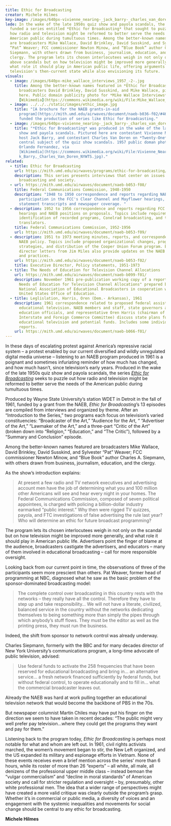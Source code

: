 ```yaml
---
title: Ethic for Broadcasting
creator: Michele Hilmes
key-image: /images/640px-vivienne_nearing-_jack_barry-_charles_van_doren_nywts.jpg
lede: In the wake of the late 1950s quiz show and payola scandals, the NAEB
  funded a series entitled *Ethic for Broadcasting* that sought to puzzle out
  how radio and television might be reformed to better serve the needs of the
  American public during tumultuous times. Among the better-known names featured
  are broadcasters Mike Wallace, David Brinkley, David Susskind, and Sylvester
  “Pat” Weaver; FCC commissioner Newton Minow, and “Blue Book” author Charles A.
  Siepmann, with others drawn from business, journalism, education, and the
  clergy. The program lets its chosen interlocutees weigh in not only on the
  above scandals but on how television might be improved more generally, and
  what role it should play in American public life, offering arguments on
  television's then-current state while also envisioning its future.
visuals:
  - image: /images/640px-mike_wallace_interviews_1957_-2-.jpg
    title: Among the better-known names featured in *Ethic for Broadcasting* are
      broadcasters David Brinkley, David Susskind, and Mike Wallace, pictured
      here. Public domain publicity photo for *Mike Wallace Interviews*, via
      [Wikimedia](https://commons.wikimedia.org/wiki/File:Mike_Wallace_Interviews_1957_(2).jpg).
  - image: ../../../static/images/ethic_image.jpg
    title: "[A brochure for the NAEB grants-in-aid
      program](https://mith.umd.edu/airwaves/document/naeb-b036-f02/#46), which
      funded the production of series like Ethic for Broadcasting."
  - image: /images/640px-vivienne_nearing-_jack_barry-_charles_van_doren_nywts.jpg
    title: "*Ethic for Broadcasting* was produced in the wake of the late 1950s quiz
      show and payola scandals. Pictured here are contestant Vivienne Nearing,
      host Jack Barry, and contestant Charles Van Doren on *Twenty-One*, a
      central subject of the quiz show scandals. 1957 public doman photograph by
      Orlando Fernandez, via
      [Wikimedia](https://commons.wikimedia.org/wiki/File:Vivienne_Nearing,_Jac\
      k_Barry,_Charles_Van_Doren_NYWTS.jpg)."
related:
  - title: Ethic for Broadcasting
    url: https://mith.umd.edu/airwaves/programs/ethic-for-broadcasting/
    description: This series presents interviews that center on issues in
      broadcasting and society.
  - url: https://mith.umd.edu/airwaves/document/naeb-b053-f08/
    title: Federal Communications Commission, 1948-1950
    description: "1948 to 1950 correspondence and reports regarding NAEB's
      participation in the FCC's Clear Channel and Mayflower hearings, including
      statement transcripts and newspaper coverage. "
  - description: 1952 to 1956 correspondence and reports regarding FCC rules and
      hearings and NAEB positions on proposals. Topics include requirements for
      identification of recorded programs, Conelrad broadcasting, and television
      translators.
    title: Federal Communications Commission, 1952-1956
    url: https://mith.umd.edu/airwaves/document/naeb-b053-f09/
  - description: 1951 to 1973 meeting minutes, reports, and correspondence regarding
      NAEB policy. Topics include proposed organizational changes, programming
      strategies, and distribution of the Cooper Union Forum program. Executive
      director letters from Jim Miles also provide updates on the NAEB's plans
      and practices.
    url: https://mith.umd.edu/airwaves/document/naeb-b053-f02/
    title: Executive Director, Policy statements, 1951-1973
  - title: The Needs of Education for Television Channel Allocations
    url: https://mith.umd.edu/airwaves/document/naeb-b099-f01/
    description: November 1961 pre-publication working copy of a report titled "The
      Needs of Education for Television Channel Allocations" prepared by the
      National Association of Educational Broadcasters in cooperation with the
      United States Office of Education.
  - title: Leglislation, Harris, Oren (Dem.- Arkansas), 1961
    description: 1961 correspondence related to proposed federal assistance for
      educational television. NAEB members and staff, state governors and
      education officials, and representative Oren Harris (chairman of the House
      Interstate and Foreign Commerce Committee) discuss state plans for
      educational television and potential funds. Includes some individual state
      reports.
    url: https://mith.umd.edu/airwaves/document/naeb-b066-f01/
---
```


In these days of escalating protest against America’s repressive racial system – a protest enabled by our current diversified and wildly unregulated digital media universe – listening to an NAEB program produced in 1961 is a poignant and sometimes infuriating reminder of how much has changed, and how much hasn’t, since television’s early years. Produced in the wake of the late 1950s quiz show and payola scandals, the series _[Ethic for Broadcasting](https://mith.umd.edu/airwaves/programs/ethic-for-broadcasting/)_ seeks to puzzle out how radio and television might be reformed to better serve the needs of the American public during tumultuous times.

Produced by Wayne State University’s station WDET in Detroit in the fall of 1961, funded by a grant from the NAEB, _Ethic for Broadcasting_’s 13 episodes are compiled from interviews and organized by theme. After an “Introduction to the Series,” two programs each focus on television’s varied constituencies: “Broadcaster of the Art,” “Audience for the Art, “ “Advertiser of the Art,” “Lawmaker of the Art,” and a three-part “Critic of the Art” (broken down into “Religion,” “Education,” and “The Critic”), followed by a “Summary and Conclusion” episode.

Among the better-known names featured are broadcasters Mike Wallace, David Brinkley, David Susskind, and Sylvester “Pat” Weaver; FCC commissioner Newton Minow, and “Blue Book” author Charles A. Siepmann, with others drawn from business, journalism, education, and the clergy.

As the show’s introduction explains:

> At present a few radio and TV network executives and advertising account men have the job of determining what you and 100 million other Americans will see and hear every night in your homes. The Federal Communications Commission, composed of seven political appointees, is charged with policing a billion-dollar industry earmarked “public interest.” Why then were rigged TV quizzes, payola, and FTC investigations of false advertising the rule last year? Who will determine an ethic for future broadcast programming?

The program lets its chosen interlocutees weigh in not only on the scandal but on how television might be improved more generally, and what role it should play in American public life. Advertisers point the finger of blame at the audience, broadcasters castigate the advertisers, and educators – many of them involved in educational broadcasting – call for more responsible oversight.

Looking back from our current point in time, the observations of three of the participants seem more prescient than others. Pat Weaver, former head of programming at NBC, diagnosed what he saw as the basic problem of the sponsor-dominated broadcasting model:

> The complete control over broadcasting in this country rests with the networks – they really have all the control. Therefore they have to step up and take responsibility… We will not have a literate, civilized, balanced service in the country without the networks dedicating themselves to being something more than simply the pipes through which anybody’s stuff flows. They must be the editor as well as the printing press, they must run the business.

Indeed, the shift from sponsor to network control was already underway.

Charles Siepmann, formerly with the BBC and for many decades director of New York University’s communications program, a long-time advocate of public television, advised:

> Use federal funds to activate the 258 frequencies that have been reserved for educational broadcasting and bring in… an alternative service… a fresh network financed sufficiently by federal funds, but without federal control, to operate educationally and to fill in… what the commercial broadcaster leaves out.

Already the NAEB was hard at work pulling together an educational television network that would become the backbone of PBS in the 70s.

But newspaper columnist Martin Chiles may have put his finger on the direction we seem to have taken in recent decades: “The public might very well prefer pay television…where they could get the programs they want and pay for them.”

Listening back to the program today, _Ethic for Broadcasting_ is perhaps most notable for what and whom are left out. In 1961, civil rights activists marched, the women’s movement began to stir, the New Left organized, and the US expanded its military and espionage efforts in Vietnam. None of these events receives even a brief mention across the series’ more than 6 hours, while its roster of more than 26 “experts” – all white, all male, all denizens of the professional upper middle class – instead bemoan the “vulgar commercialism” and “decline in moral standards” of American society and call for stricter regulation and oversight – by, presumably, other white professional men. The idea that a wider range of perspectives might have created a more valid critique was clearly outside the program’s grasp. Whether it’s in commercial or public media, a diversity of voices and an engagement with the systemic inequalities and movements for social change should be central to any ethic for broadcasting.

**Michele Hilmes**

